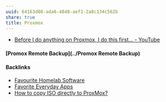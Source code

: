 ```yaml
---
uuid: 64163d08-ada6-4848-aef1-2a8c134c562b
share: true
title: Proxmox
---
```

* [Before I do anything on Proxmox, I do this first... - YouTube](https://www.youtube.com/watch?v=GoZaMgEgrHw&list=PL8cwSAAaP9W37Vnxkw6__sshVY-XohWNm&index=1)

#### [Promox Remote Backup](../Promox Remote Backup)

#### Backlinks

* [Favourite Homelab Software](/21b9d9f0-fde9-4189-83b6-72102becce04)
* [Favorite Everyday Apps](/444ff7c7-77b4-483c-b801-3955d2daeb0a)
* [How to copy ISO directly to ProxMox?](/7033d068-ada3-4fa2-9514-8f2be4ad6faa)